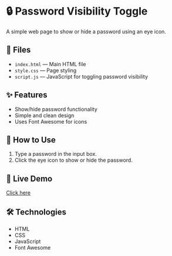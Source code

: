 # 🔒 Password Visibility Toggle

A simple web page to show or hide a password using an eye icon.

## 📂 Files

- `index.html` — Main HTML file
- `style.css` — Page styling
- `script.js` — JavaScript for toggling password visibility

## ✨ Features

- Show/hide password functionality
- Simple and clean design
- Uses Font Awesome for icons

## 📖 How to Use

1. Type a password in the input box.
2. Click the eye icon to show or hide the password.

## 📸 Live Demo

[Click here](https://vignesh061.github.io/Hide-and-show-Password/)  

## 🛠️ Technologies

- HTML
- CSS
- JavaScript
- Font Awesome
